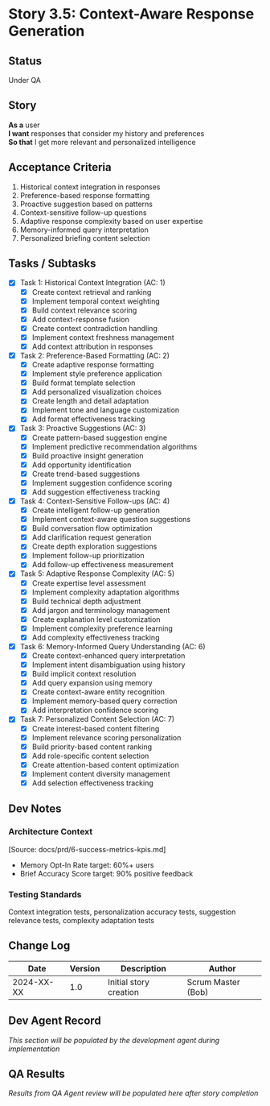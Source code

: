# Story 3.5: Context-Aware Response Generation

## Status
Under QA

## Story
**As a** user  
**I want** responses that consider my history and preferences  
**So that** I get more relevant and personalized intelligence

## Acceptance Criteria
1. Historical context integration in responses
2. Preference-based response formatting
3. Proactive suggestion based on patterns
4. Context-sensitive follow-up questions
5. Adaptive response complexity based on user expertise
6. Memory-informed query interpretation
7. Personalized briefing content selection

## Tasks / Subtasks
- [x] Task 1: Historical Context Integration (AC: 1)
  - [x] Create context retrieval and ranking
  - [x] Implement temporal context weighting
  - [x] Build context relevance scoring
  - [x] Add context-response fusion
  - [x] Create context contradiction handling
  - [x] Implement context freshness management
  - [x] Add context attribution in responses
- [x] Task 2: Preference-Based Formatting (AC: 2)
  - [x] Create adaptive response formatting
  - [x] Implement style preference application
  - [x] Build format template selection
  - [x] Add personalized visualization choices
  - [x] Create length and detail adaptation
  - [x] Implement tone and language customization
  - [x] Add format effectiveness tracking
- [x] Task 3: Proactive Suggestions (AC: 3)
  - [x] Create pattern-based suggestion engine
  - [x] Implement predictive recommendation algorithms
  - [x] Build proactive insight generation
  - [x] Add opportunity identification
  - [x] Create trend-based suggestions
  - [x] Implement suggestion confidence scoring
  - [x] Add suggestion effectiveness tracking
- [x] Task 4: Context-Sensitive Follow-ups (AC: 4)
  - [x] Create intelligent follow-up generation
  - [x] Implement context-aware question suggestions
  - [x] Build conversation flow optimization
  - [x] Add clarification request generation
  - [x] Create depth exploration suggestions
  - [x] Implement follow-up prioritization
  - [x] Add follow-up effectiveness measurement
- [x] Task 5: Adaptive Response Complexity (AC: 5)
  - [x] Create expertise level assessment
  - [x] Implement complexity adaptation algorithms
  - [x] Build technical depth adjustment
  - [x] Add jargon and terminology management
  - [x] Create explanation level customization
  - [x] Implement complexity preference learning
  - [x] Add complexity effectiveness tracking
- [x] Task 6: Memory-Informed Query Understanding (AC: 6)
  - [x] Create context-enhanced query interpretation
  - [x] Implement intent disambiguation using history
  - [x] Build implicit context resolution
  - [x] Add query expansion using memory
  - [x] Create context-aware entity recognition
  - [x] Implement memory-based query correction
  - [x] Add interpretation confidence scoring
- [x] Task 7: Personalized Content Selection (AC: 7)
  - [x] Create interest-based content filtering
  - [x] Implement relevance scoring personalization
  - [x] Build priority-based content ranking
  - [x] Add role-specific content selection
  - [x] Create attention-based content optimization
  - [x] Implement content diversity management
  - [x] Add selection effectiveness tracking

## Dev Notes

### Architecture Context
[Source: docs/prd/6-success-metrics-kpis.md]
- Memory Opt-In Rate target: 60%+ users
- Brief Accuracy Score target: 90% positive feedback

### Testing Standards
Context integration tests, personalization accuracy tests, suggestion relevance tests, complexity adaptation tests

## Change Log
| Date | Version | Description | Author |
|------|---------|-------------|---------|
| 2024-XX-XX | 1.0 | Initial story creation | Scrum Master (Bob) |

## Dev Agent Record
*This section will be populated by the development agent during implementation*

## QA Results
*Results from QA Agent review will be populated here after story completion*
